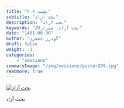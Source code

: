 ```yaml
---
title: "نشست ۲۰۹"
subtitle: "بحث آزاد"
description: "بحث آزاد"
keywords: "بحث آزاد, شیرازلاگ"
date: "1401-06-30"
author: "گودرز جعفری"
draft: false
weight: -1
categories:
    - "sessions"
summaryImage: "/img/sessions/poster209.jpg"
readmore: true
---
```

[![بحث آزاد](/img/sessions/poster209.jpg)](/img/sessions/poster209.jpg)

بحث آزاد